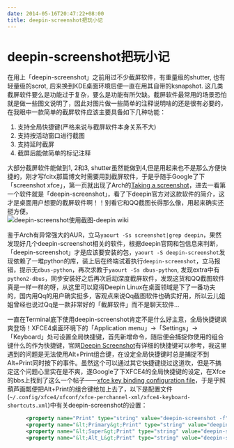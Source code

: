 ```yaml
---
date: 2014-05-16T20:47:22+08:00
title: deepin-screenshot把玩小记
---
```


# deepin-screenshot把玩小记

在用上「deepin-screenshot」之前用过不少截屏软件，有重量级的shutter, 也有轻量级的scrot, 后来换到KDE桌面环境后便一直在用其自带的ksnapshot. 这几类截屏软件要么是功能过于复杂，要么是功能有所欠缺。截屏软件最常用的场景恐怕就是做一些图文说明了，因此对图片做一些简单的注释说明啥的还是很有必要的，在我眼中一款简单的截屏软件应该主要具备如下几种功能：  
1. 支持全局快捷键(严格来说与截屏软件本身关系不大)  
2. 支持按活动窗口进行截图  
3. 支持延时截屏  
4. 截屏后能做简单的标记注释  

大部分截屏软件能做到1, 2和3, shutter虽然能做到4,但是用起来也不是那么方便快捷的，刚才写fcitx那篇博文时需要用到截屏软件，于是乎随手Google了下「screenshot xfce」，第一页就出现了Arch的[Taking a screenshot](https://wiki.archlinux.org/index.php/Taking_a_screenshot)，进去一看第一个软件就是「deepin-screenshot」，看了下deepin官方对这款软件的简介，这才是桌面用户想要的截屏软件啊！！别看它和QQ截图长得那么像，用起来确实还挺方便。  
![deepin-screenshot使用截图-deepin wiki](http://7xojrx.com1.z0.glb.clouddn.com/images/misc/deepin-scrot-1.png)

鉴于Arch有异常强大的AUR，立马`yaourt -Ss screenshot|grep deepin`，果然发现好几个deepin-screenshot相关的软件，根据deepin官网和包信息来判断，「deepin-screenshot」才是应该要安装的包，`yaourt -S deepin-screenshot`发现依赖了一堆python的库，装上后在终端试着执行`deepin-screenshot`，立马报错，提示无`dbus-python`，再次求教于`yaourt -Ss dbus-python`, 发现extra中有`python2-dbus`，同步安装好之后再次启动深度截屏软件，发现这货和QQ截图软件真是一样一样的呀，从这里可以窥得Deepin Linux在桌面领域是下了一番功夫的，国内用Qq的用户确实挺多，客观点来说Qq截图软件也确实好用，所以云儿姐姐曾经也说过Qq是一款非常好的「截屏软件」而不是聊天软件...  

一直在Terminal底下使用deepin-screenshot肯定不是什么好主意，全局快捷键飒爽登场！XFCE4桌面环境下的「Application menu」->「Settings」->「Keyboard」处可设置全局快捷键，首先新增命令，随后便会捕捉你使用的组合键什么的作为快捷键，官网[Deepin Screenshot](http://wiki.linuxdeepin.com/index.php?title=Deepin_Screenshot)有详细的快捷键可以参考，我这里遇到的问题是无法使用Alt+Print组合键，在设定全局快捷键时总是捕捉不到Alt+Print同时按下的事件。虽然这个可以通过其它快捷键绕过这道坎，但是不搞定这个问题心里实在是不爽，遂Google了下XFCE4的全局快捷键的设定，在Xfce的bbs上找到了这么一个帖子——[xfce key binding configuration file](http://forum.xfce.org/viewtopic.php?id=6528)，于是乎照葫芦画瓢便把Alt+Print的组合键给加上去了，以下是配置文件(`~/.config/xfce4/xfconf/xfce-perchannel-xml/xfce4-keyboard-shortcuts.xml`)中有关deepin-screenshot的设置：
```xml
      <property name="Print" type="string" value="deepin-screenshot -f"/>
      <property name="&lt;Primary&gt;Print" type="string" value="deepin-screenshot -f -d 5"/>
      <property name="&lt;Super&gt;Print" type="string" value="deepin-screenshot -w"/>
      <property name="&lt;Alt_L&gt;Print" type="string" value="deepin-screenshot"/>
```